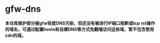 # gfw-dns
**本仓库维护部分被gfw轻度DNS污染，但还没有被进行IP端口阻断或tcp rst操作的域名，可通过配置hosts和自建DNS等方式免翻墙访问这些域，暂不包含使用cdn的域。**
